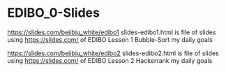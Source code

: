 # EDIBO_0-Slides

https://slides.com/bejibiu_white/edibo1
slides-edibo1.html is file of slides using https://slides.com/ of EDIBO Lesson 1 Bubble-Sort my daily goals

https://slides.com/bejibiu_white/edibo2
slides-edibo2.html is file of slides using https://slides.com/ of EDIBO Lesson 2 Hackerrank my daily goals
